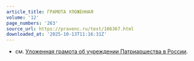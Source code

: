 ```yaml
---
article_title: ГРАМОТА УЛОЖЕННАЯ
volume: '12'
page_numbers: '263'
source_url: https://pravenc.ru/text/166367.html
downloaded_at: '2025-10-13T11:16:31Z'
---
```


- см. [Уложенная грамота об учреждении Патриаршества в России](<https://pravenc.ru/text/Уложенная грамота об учреждении Патриаршества в России.html>).
